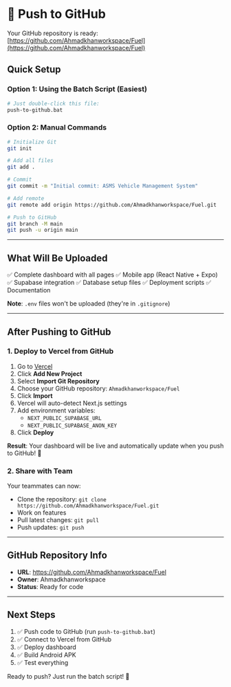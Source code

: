 # 🚀 Push to GitHub

Your GitHub repository is ready: [https://github.com/Ahmadkhanworkspace/Fuel](https://github.com/Ahmadkhanworkspace/Fuel)

## Quick Setup

### Option 1: Using the Batch Script (Easiest)
```bash
# Just double-click this file:
push-to-github.bat
```

### Option 2: Manual Commands
```bash
# Initialize Git
git init

# Add all files
git add .

# Commit
git commit -m "Initial commit: ASMS Vehicle Management System"

# Add remote
git remote add origin https://github.com/Ahmadkhanworkspace/Fuel.git

# Push to GitHub
git branch -M main
git push -u origin main
```

---

## What Will Be Uploaded

✅ Complete dashboard with all pages
✅ Mobile app (React Native + Expo)
✅ Supabase integration
✅ Database setup files
✅ Deployment scripts
✅ Documentation

**Note**: `.env` files won't be uploaded (they're in `.gitignore`)

---

## After Pushing to GitHub

### 1. Deploy to Vercel from GitHub

1. Go to [Vercel](https://vercel.com)
2. Click **Add New Project**
3. Select **Import Git Repository**
4. Choose your GitHub repository: `Ahmadkhanworkspace/Fuel`
5. Click **Import**
6. Vercel will auto-detect Next.js settings
7. Add environment variables:
   - `NEXT_PUBLIC_SUPABASE_URL`
   - `NEXT_PUBLIC_SUPABASE_ANON_KEY`
8. Click **Deploy**

**Result**: Your dashboard will be live and automatically update when you push to GitHub! 🎉

### 2. Share with Team

Your teammates can now:
- Clone the repository: `git clone https://github.com/Ahmadkhanworkspace/Fuel.git`
- Work on features
- Pull latest changes: `git pull`
- Push updates: `git push`

---

## GitHub Repository Info

- **URL**: https://github.com/Ahmadkhanworkspace/Fuel
- **Owner**: Ahmadkhanworkspace
- **Status**: Ready for code

---

## Next Steps

1. ✅ Push code to GitHub (run `push-to-github.bat`)
2. ✅ Connect to Vercel from GitHub
3. ✅ Deploy dashboard
4. ✅ Build Android APK
5. ✅ Test everything

Ready to push? Just run the batch script! 🚀


